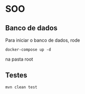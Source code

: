 # SOO

## Banco de dados
Para iniciar o banco de dados, rode  

```
docker-compose up -d
```

na pasta root

## Testes

```
mvn clean test
```

